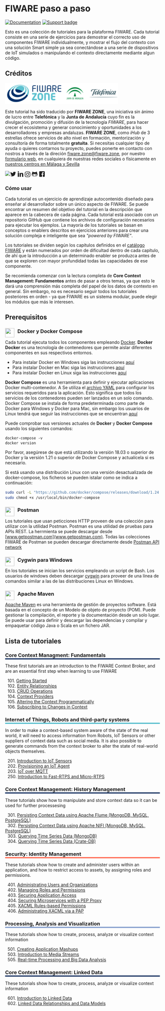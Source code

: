 # FIWARE paso a paso

[![Documentation](https://nexus.lab.fiware.org/repository/raw/public/badges/chapters/documentation.svg)](https://fiware-tutorials.rtfd.io)
[![Support badge](https://nexus.lab.fiware.org/repository/raw/public/badges/stackoverflow/fiware.svg)](https://stackoverflow.com/questions/tagged/fiware)

Esto es una colección de tutoriales para la plataforma FIWARE. Cada tutorial consiste en una serie de ejercicios para demostrar el correcto
uso de componentes FIWARE individualmente, y mostrar el flujo del contexto con una solución Smart simple ya sea conectándose a una serie de 
dispositivos de IoT simulados o manipulando el contexto directamente mediante algun código.

## Créditos

 [![FIWARE Zone logo](https://raw.githubusercontent.com/FIWAREZone/misc/master/Group%400%2C2x.png)](www.fiware.zone)

 Este tutorial ha sido traducido por **FIWARE ZONE**, una iniciativa sin ánimo de lucro entre **Telefónica** y la **Junta de Andalucía** cuyo fin es la divulgación, promoción y difusión de la tecnología *FIWARE*, para hacer crecer el ecosistema y generar conocimiento y oportunidades a los desarrolladores y empresas andaluzas. **FIWARE ZONE**, como *iHub* de 3 estrellas ofrece servicios de alto nivel en formación, mentorización y consultoría de forma totalmente **gratuita**. Si necesitas cualquier tipo de ayuda o quieres contarnos tu proyecto, puedes ponerte en contacto con nostros a través de la direción [fiware.zone@fiware.zone](mailto:fiware.zone@fiware.zone), por nuestro [formulario web](https://fiware.zone/contacto/), en cualquiera de nuestras redes sociales o físicamente en [nuestros centros en Málaga y Sevilla](https://fiware.zone/contacto/)

<a href="http://www.fiware.zone"><img src="https://badgen.net/badge/iHub/3%20stars/yellow" align="left"  height="30" style="border-right-style:solid; border-right-width:0px; border-color:transparent; background: transparent"></a>

[![Twitter](https://raw.githubusercontent.com/FIWAREZone/misc/master/twitter.png)](https://twitter.com/FIWAREZone) [![Linkedin](https://raw.githubusercontent.com/FIWAREZone/misc/master/linkedin.png)](https://www.linkedin.com/company/fiware-zone) [![Instagram](https://raw.githubusercontent.com/FIWAREZone/misc/master/instagram.png)](https://www.instagram.com/fiwarezone/) [![Github](https://raw.githubusercontent.com/FIWAREZone/misc/master/github.png)](https://github.com/FIWAREZone) [![Facebook](https://raw.githubusercontent.com/FIWAREZone/misc/master/facebook.png)](https://www.facebook.com/FIWAREZone/)

<h3>Cómo usar</h3>

Cada tutorial es un ejercicio de aprendizaje autocontenido diseñado para enseñar al desarrollador sobre un 
único aspecto de FIWARE. Se puede encontrar un resumen del objetivo del tutorial en la descripción que aparece 
en la cabecera de cada página. Cada tutorial está asociado con un repositorio GitHub que contiene los archivos 
de configuración necesarios para ejecutar los ejemplos. La mayoría de los tutoriales se basan en conceptos o 
enablers descritos en ejercicios anteriores para crear una solución compleja e inteligente que sea _"powered by FIWARE"_.

Los tutoriales se dividen según los capítulos definidos en el [catálogo FIWARE](https://www.fiware.org/developers/catalogue/) 
y están numerados por orden de dificultad dentro de cada capítulo, de ahí que la introducción a un determinado enabler 
se produzca antes de que se exploren con mayor profundidad todas las capacidades de ese componente.

Se recomienda comenzar con la lectura completa de **Core Context Management: Fundamentos** antes de pasar a otros temas, 
ya que esto le dará una comprensión más completa del papel de los datos de contexto en general. Sin embargo, no es necesario 
seguir todos los tutoriales posteriores en orden - ya que FIWARE es un sistema modular, puede elegir los módulos que más le interesen.

## Prerequisitos

### Docker y Docker Compose <img src="https://www.docker.com/favicon.ico" align="left"  height="30" width="30" style="border-right-style:solid; border-right-width:10px; border-color:transparent; background: transparent">

Cada tutorial ejecuta todos los componentes empleando [Docker](https://www.docker.com). **Docker** **Docker** es una tecnología de contenedores que 
permite aislar diferentes componentes en sus respectivos entornos.

-   Para instalar Docker en Windows siga las instrucciones [aquí](https://docs.docker.com/docker-for-windows/)
-   Para instalar Docker en Mac siga las instrucciones [aquí](https://docs.docker.com/docker-for-mac/)
-   Para instalar Docker en Linux siga las instrucciones [aquí](https://docs.docker.com/install/)

**Docker Compose** es una herramienta para definir y ejecutar aplicaciones Docker multi-contenedor. A
Se utiliza el [archivo YAML](https://raw.githubusercontent.com/Fiware/tutorials.Getting-Started/master/docker-compose.yml) para configurar los 
servicios requeridos para la aplicación. Esto significa que todos los servicios de los contenedores pueden ser lanzados en un solo comando. 
Docker Compose se instala de forma predeterminada como parte de Docker para Windows y Docker para Mac, sin embargo los usuarios de Linux
tendrá que seguir las instrucciones que se encuentran [aquí](https://docs.docker.com/compose/install/)

Puede comprobar sus versiones actuales de **Docker** y **Docker Compose** usando los siguientes comandos:

```console
docker-compose -v
docker version
```

Por favor, asegúrese de que está utilizando la versión 18.03 o superior de Docker y 
la versión 1.21 o superior de Docker Compose y actualícela si es necesario.

Si está usando una distribución Linux con una versión desactualizada de 
docker-compose, los ficheros se pueden istalar como se indica a continuación:

```bash
sudo curl -L "https://github.com/docker/compose/releases/download/1.24.0/docker-compose-$(uname -s)-$(uname -m)" -o /usr/local/bin/docker-compose
sudo chmod +x /usr/local/bin/docker-compose
```

### Postman <img src="https://www.getpostman.com/favicon.ico" align="left"  height="30" width="30" style="border-right-style:solid; border-right-width:10px; border-color:transparent; background: transparent">

Los tutoriales que usan peticciones HTTP proveen de una colección para utilizar con la utilidad Postman. Postman es una utilidad de 
pruebas para APIs REST. La herrmienta se puede descargar desde [www.getpostman.com](www.getpostman.com). Todas las colecciones FIWARE de
Postman se pueden descargar directamente desde [Postman API network](https://explore.postman.com/team/3mM5EY6ChBYp9D)

### Cygwin para Windows <img src="https://www.cygwin.com/favicon.ico" align="left"  height="30" width="30" style="border-right-style:solid; border-right-width:10px; border-color:transparent; background: transparent">

En los tutoriales se inician los servicios empleando un script de Bash. Los usuarios de windows deben descargar [cygwin](http://www.cygwin.com/)
para proveer de una línea de comandos similar a las de las distribuciones Linux en Windows.

### Apache Maven <img src="https://maven.apache.org/favicon.ico" align="left"  height="30" width="30" style="border-right-style:solid; border-right-width:10px; border-color:transparent; background: transparent">

[Apache Maven](https://maven.apache.org/download.cgi) es una herramienta de gestión de proyectos software. 
Está basada en el concepto de un Modelo de objeto de proyecto (POM). Puede gestionar la compilación, el 
reporte y la documentación desde un solo lugar. Se puede usar para definir y descargar las dependencias y compilar y empaquetar código Java o Scala en un fichero JAR.

## Lista de tutoriales

<h3 style="box-shadow: 0px 4px 0px 0px #233c68;">Core Context Managment: Fundamentals</h3>

These first tutorials are an introduction to the FIWARE Context Broker, and are an essential first step when learning to
use FIWARE

&nbsp; 101. [Getting Started](getting-started.md)<br/> &nbsp; 102. [Entity Relationships](entity-relationships.md)<br/>
&nbsp; 103. [CRUD Operations](crud-operations.md)<br/> &nbsp; 104. [Context Providers](context-providers.md)<br/>
&nbsp; 105. [Altering the Context Programmatically](accessing-context.md)<br/> &nbsp; 106.
[Subscribing to Changes in Context](subscriptions.md)<br/>

<h3 style="box-shadow: 0px 4px 0px 0px #5dc0cf;">Internet of Things, Robots and third-party systems</h3>

In order to make a context-based system aware of the state of the real world, it will need to access information from
Robots, IoT Sensors or other suppliers of context data such as social media. It is also possible to generate commands
from the context broker to alter the state of real-world objects themselves.

&nbsp; 201. [Introduction to IoT Sensors](iot-sensors.md)<br/> &nbsp; 202.
[Provisioning an IoT Agent](iot-agent.md)<br/> &nbsp; 203. [IoT over MQTT](iot-over-mqtt.md)<br/> &nbsp; 250.
[Introduction to Fast-RTPS and Micro-RTPS](fast-rtps-micro-rtps.md)<br/>

<h3 style="box-shadow: 0px 4px 0px 0px #233c68;">Core Context Management: History Management</h3>

These tutorials show how to manipulate and store context data so it can be used for further processesing

&nbsp; 301. [Persisting Context Data using Apache Flume (MongoDB, MySQL, PostgreSQL)](historic-context-flume.md)<br/>
&nbsp; 302. [Persisting Context Data using Apache NIFI (MongoDB, MySQL, PostgreSQL)](historic-context-nifi.md)<br/>
&nbsp; 303. [Querying Time Series Data (MongoDB)](short-term-history.md)<br/> &nbsp; 304.
[Querying Time Series Data (Crate-DB)](time-series-data.md)<br/>

<h3 style="box-shadow: 0px 4px 0px 0px #ff7059;">Security: Identity Management</h3>

These tutorials show how to create and administer users within an application, and how to restrict access to assets, by
assigning roles and permissions.

&nbsp; 401. [Administrating Users and Organizations](identity-management.md)<br/> &nbsp; 402.
[Managing Roles and Permissions](roles-permissions.md)<br/> &nbsp; 403.
[Securing Application Access](securing-access.md)<br/> &nbsp; 404.
[Securing Microservices with a PEP Proxy](pep-proxy.md)<br/> &nbsp; 405.
[XACML Rules-based Permissions](xacml-access-rules.md)<br/> &nbsp; 406.
[Administrating XACML via a PAP](administrating-xacml.md)<br/>

<h3 style="box-shadow: 0px 4px 0px 0px #88a1ce;">Processing, Analysis and Visualization</h3>

These tutorials show how to create, process, analyze or visualize context information

&nbsp; 501. [Creating Application Mashups](application-mashups.md)<br/> &nbsp; 503.
[Introduction to Media Streams](media-streams.md)<br/> &nbsp; 505.
[Real-time Processing and Big Data Analysis](big-data-analysis.md)<br/>

<h3 style="box-shadow: 0px 4px 0px 0px #233c68;">Core Context Management: Linked Data</h3>

These tutorials show how to create, process, analyze or visualize context information

&nbsp; 601. [Introduction to Linked Data](linked-data.md)<br/> &nbsp; 602.
[Linked Data Relationships and Data Models](relationships-linked-data.md)<br/>
